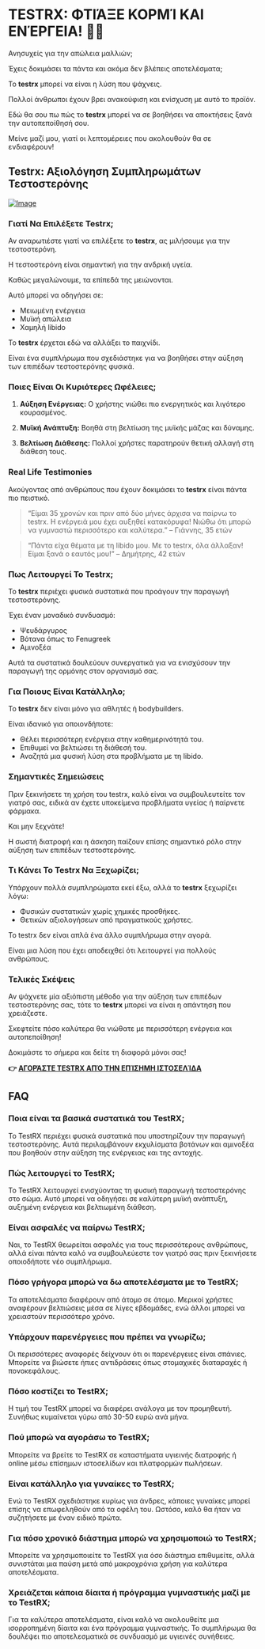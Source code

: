 # TESTRX: ΦΤΙΆΞΕ ΚΟΡΜΊ ΚΑΙ ΕΝΈΡΓΕΙΑ! 💪🔥

Ανησυχείς για την απώλεια μαλλιών;

Έχεις δοκιμάσει τα πάντα και ακόμα δεν βλέπεις αποτελέσματα;

Το **testrx** μπορεί να είναι η λύση που ψάχνεις. 

Πολλοί άνθρωποι έχουν βρει ανακούφιση και ενίσχυση με αυτό το προϊόν. 

Εδώ θα σου πω πώς το **testrx** μπορεί να σε βοηθήσει να αποκτήσεις ξανά την αυτοπεποίθησή σου. 

Μείνε μαζί μου, γιατί οι λεπτομέρειες που ακολουθούν θα σε ενδιαφέρουν!

## Testrx: Αξιολόγηση Συμπληρωμάτων Τεστοστερόνης

[![Image](https://www2.sellhealth.com/129/TestRX-HiRes.jpg)](https://gchaffi.com/MdVtzWZF)

### Γιατί Να Επιλέξετε Testrx;

Αν αναρωτιέστε γιατί να επιλέξετε το **testrx**, ας μιλήσουμε για την τεστοστερόνη.

Η τεστοστερόνη είναι σημαντική για την ανδρική υγεία. 

Καθώς μεγαλώνουμε, τα επίπεδά της μειώνονται. 

Αυτό μπορεί να οδηγήσει σε:

- Μειωμένη ενέργεια
- Μυϊκή απώλεια
- Χαμηλή libido

Το **testrx** έρχεται εδώ να αλλάξει το παιχνίδι. 

Είναι ένα συμπλήρωμα που σχεδιάστηκε για να βοηθήσει στην αύξηση των επιπέδων τεστοστερόνης φυσικά.

### Ποιες Είναι Οι Κυριότερες Ωφέλειες;

1. **Αύξηση Ενέργειας:** 
   Ο χρήστης νιώθει πιο ενεργητικός και λιγότερο κουρασμένος.
   
2. **Μυϊκή Ανάπτυξη:** 
   Βοηθά στη βελτίωση της μυϊκής μάζας και δύναμης.
   
3. **Βελτίωση Διάθεσης:** 
   Πολλοί χρήστες παρατηρούν θετική αλλαγή στη διάθεση τους.

### Real Life Testimonies

Ακούγοντας από ανθρώπους που έχουν δοκιμάσει το **testrx** είναι πάντα πιο πειστικό.

> “Είμαι 35 χρονών και πριν από δύο μήνες άρχισα να παίρνω το testrx. 
> Η ενέργειά μου έχει αυξηθεί κατακόρυφα! 
> Νιώθω ότι μπορώ να γυμναστώ περισσότερο και καλύτερα.” 
> – Γιάννης, 35 ετών

> “Πάντα είχα θέματα με τη libido μου. 
> Με το testrx, όλα άλλαξαν! 
> Είμαι ξανά ο εαυτός μου!” 
> – Δημήτρης, 42 ετών

### Πως Λειτουργεί Το Testrx;

Το **testrx** περιέχει φυσικά συστατικά που προάγουν την παραγωγή τεστοστερόνης.

Έχει έναν μοναδικό συνδυασμό:

- Ψευδάργυρος
- Βότανα όπως το Fenugreek
- Αμινοξέα

Αυτά τα συστατικά δουλεύουν συνεργατικά για να ενισχύσουν την παραγωγή της ορμόνης στον οργανισμό σας.

### Για Ποιους Είναι Κατάλληλο;

Το **testrx** δεν είναι μόνο για αθλητές ή bodybuilders.

Είναι ιδανικό για οποιονδήποτε:

- Θέλει περισσότερη ενέργεια στην καθημερινότητά του.
- Επιθυμεί να βελτιώσει τη διάθεσή του.
- Αναζητά μια φυσική λύση στα προβλήματα με τη libido.

### Σημαντικές Σημειώσεις

Πριν ξεκινήσετε τη χρήση του testrx, καλό είναι να συμβουλευτείτε τον γιατρό σας, ειδικά αν έχετε υποκείμενα προβλήματα υγείας ή παίρνετε φάρμακα.

Και μην ξεχνάτε!

Η σωστή διατροφή και η άσκηση παίζουν επίσης σημαντικό ρόλο στην αύξηση των επιπέδων τεστοστερόνης.

### Τι Κάνει Το Testrx Να Ξεχωρίζει;

Υπάρχουν πολλά συμπληρώματα εκεί έξω, αλλά το **testrx** ξεχωρίζει λόγω:

- Φυσικών συστατικών χωρίς χημικές προσθήκες.
- Θετικών αξιολογήσεων από πραγματικούς χρήστες.
  
Το testrx δεν είναι απλά ένα άλλο συμπλήρωμα στην αγορά. 

Είναι μια λύση που έχει αποδειχθεί ότι λειτουργεί για πολλούς ανθρώπους.

### Τελικές Σκέψεις

Αν ψάχνετε μία αξιόπιστη μέθοδο για την αύξηση των επιπέδων τεστοστερόνης σας, τότε το **testrx** μπορεί να είναι η απάντηση που χρειάζεστε.

Σκεφτείτε πόσο καλύτερα θα νιώθατε με περισσότερη ενέργεια και αυτοπεποίθηση!

Δοκιμάστε το σήμερα και δείτε τη διαφορά μόνοι σας!



**👉 [ΑΓΟΡΆΣΤΕ TESTRX ΑΠΌ ΤΗΝ ΕΠΊΣΗΜΗ ΙΣΤΟΣΕΛΊΔΑ](https://gchaffi.com/MdVtzWZF)**

## FAQ

### Ποια είναι τα βασικά συστατικά του TestRX;
Το TestRX περιέχει φυσικά συστατικά που υποστηρίζουν την παραγωγή τεστοστερόνης. Αυτά περιλαμβάνουν εκχυλίσματα βοτάνων και αμινοξέα που βοηθούν στην αύξηση της ενέργειας και της αντοχής.

### Πώς λειτουργεί το TestRX;
Το TestRX λειτουργεί ενισχύοντας τη φυσική παραγωγή τεστοστερόνης στο σώμα. Αυτό μπορεί να οδηγήσει σε καλύτερη μυϊκή ανάπτυξη, αυξημένη ενέργεια και βελτιωμένη διάθεση.

### Είναι ασφαλές να παίρνω TestRX;
Ναι, το TestRX θεωρείται ασφαλές για τους περισσότερους ανθρώπους, αλλά είναι πάντα καλό να συμβουλεύεστε τον γιατρό σας πριν ξεκινήσετε οποιοδήποτε νέο συμπλήρωμα.

### Πόσο γρήγορα μπορώ να δω αποτελέσματα με το TestRX;
Τα αποτελέσματα διαφέρουν από άτομο σε άτομο. Μερικοί χρήστες αναφέρουν βελτιώσεις μέσα σε λίγες εβδομάδες, ενώ άλλοι μπορεί να χρειαστούν περισσότερο χρόνο.

### Υπάρχουν παρενέργειες που πρέπει να γνωρίζω;
Οι περισσότερες αναφορές δείχνουν ότι οι παρενέργειες είναι σπάνιες. Μπορείτε να βιώσετε ήπιες αντιδράσεις όπως στομαχικές διαταραχές ή πονοκεφάλους.

### Πόσο κοστίζει το TestRX;
Η τιμή του TestRX μπορεί να διαφέρει ανάλογα με τον προμηθευτή. Συνήθως κυμαίνεται γύρω από 30-50 ευρώ ανά μήνα.

### Πού μπορώ να αγοράσω το TestRX;
Μπορείτε να βρείτε το TestRX σε καταστήματα υγιεινής διατροφής ή online μέσω επίσημων ιστοσελίδων και πλατφορμών πωλήσεων.

### Είναι κατάλληλο για γυναίκες το TestRX;
Ενώ το TestRX σχεδιάστηκε κυρίως για άνδρες, κάποιες γυναίκες μπορεί επίσης να επωφεληθούν από τα οφέλη του. Ωστόσο, καλό θα ήταν να συζητήσετε με έναν ειδικό πρώτα.

### Για πόσο χρονικό διάστημα μπορώ να χρησιμοποιώ το TestRX;
Μπορείτε να χρησιμοποιείτε το TestRX για όσο διάστημα επιθυμείτε, αλλά συνιστάται μια παύση μετά από μακροχρόνια χρήση για καλύτερα αποτελέσματα.

### Χρειάζεται κάποια δίαιτα ή πρόγραμμα γυμναστικής μαζί με το TestRX;
Για τα καλύτερα αποτελέσματα, είναι καλό να ακολουθείτε μια ισορροπημένη δίαιτα και ένα πρόγραμμα γυμναστικής. Το συμπλήρωμα θα δουλέψει πιο αποτελεσματικά σε συνδυασμό με υγιεινές συνήθειες.